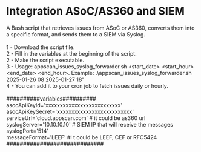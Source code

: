 # Integration ASoC/AS360 and SIEM
A Bash script that retrieves issues from ASoC or AS360, converts them into a specific format, and sends them to a SIEM via Syslog.<br>
<br>
1 - Download the script file.<br>
2 - Fill in the variables at the beginning of the script.<br>
2 - Make the script executable. <br>
3 - Usage: appscan_issues_syslog_forwarder.sh <start_date> <start_hour> <end_date> <end_hour>. Example: .\appscan_issues_syslog_forwarder.sh 2025-01-26 08 2025-01-27 18"<br>
4 - You can add it to your cron job to fetch issues daily or hourly.<br>
<br>
##########variables##########<br>
asocApiKeyId='xxxxxxxxxxxxxxxxxxxxxxxxxx'<br>
asocApiKeySecret='xxxxxxxxxxxxxxxxxxxxxxxxxx'<br>
serviceUrl='cloud.appscan.com' # it could be as360 url<br>
syslogServer='10.10.10.10' # SIEM IP that will receive the messages<br>
syslogPort='514'<br>
messageFormat='LEEF' #i t could be LEEF, CEF or RFC5424<br>
#############################<br>

